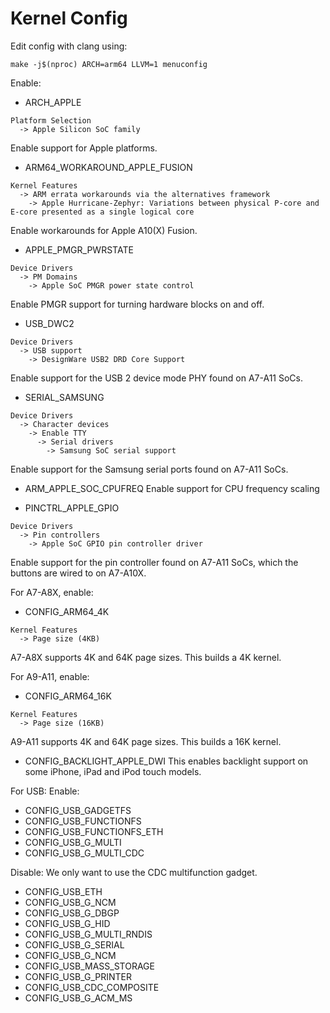 # Kernel Config

Edit config with clang using:
```
make -j$(nproc) ARCH=arm64 LLVM=1 menuconfig
```

Enable:

- ARCH_APPLE
```
Platform Selection
  -> Apple Silicon SoC family
```
Enable support for Apple platforms.

- ARM64_WORKAROUND_APPLE_FUSION
```
Kernel Features
  -> ARM errata workarounds via the alternatives framework
    -> Apple Hurricane-Zephyr: Variations between physical P-core and E-core presented as a single logical core
```
Enable workarounds for Apple A10(X) Fusion.

- APPLE_PMGR_PWRSTATE
```
Device Drivers
  -> PM Domains
    -> Apple SoC PMGR power state control
```
Enable PMGR support for turning hardware blocks on and off.

- USB_DWC2
```
Device Drivers
  -> USB support
    -> DesignWare USB2 DRD Core Support
```
Enable support for the USB 2 device mode PHY found on A7-A11 SoCs.

- SERIAL_SAMSUNG
```
Device Drivers
  -> Character devices
    -> Enable TTY
      -> Serial drivers
        -> Samsung SoC serial support
```
Enable support for the Samsung serial ports found on A7-A11 SoCs.

- ARM_APPLE_SOC_CPUFREQ
Enable support for CPU frequency scaling

- PINCTRL_APPLE_GPIO
```
Device Drivers
  -> Pin controllers
    -> Apple SoC GPIO pin controller driver
```
Enable support for the pin controller found on A7-A11 SoCs, 
which the buttons are wired to on A7-A10X.

For A7-A8X, enable:
- CONFIG_ARM64_4K
```
Kernel Features
  -> Page size (4KB)
```
A7-A8X supports 4K and 64K page sizes. This builds a 4K kernel.

For A9-A11, enable:
- CONFIG_ARM64_16K
```
Kernel Features
  -> Page size (16KB)
```
A9-A11 supports 4K and 64K page sizes. This builds a 16K kernel.

- CONFIG_BACKLIGHT_APPLE_DWI
This enables backlight support on some iPhone, iPad and iPod touch
models.

For USB:
Enable:
- CONFIG_USB_GADGETFS
- CONFIG_USB_FUNCTIONFS
- CONFIG_USB_FUNCTIONFS_ETH
- CONFIG_USB_G_MULTI
- CONFIG_USB_G_MULTI_CDC

Disable:
We only want to use the CDC multifunction gadget.

- CONFIG_USB_ETH
- CONFIG_USB_G_NCM
- CONFIG_USB_G_DBGP
- CONFIG_USB_G_HID
- CONFIG_USB_G_MULTI_RNDIS
- CONFIG_USB_G_SERIAL
- CONFIG_USB_G_NCM
- CONFIG_USB_MASS_STORAGE
- CONFIG_USB_G_PRINTER
- CONFIG_USB_CDC_COMPOSITE
- CONFIG_USB_G_ACM_MS
